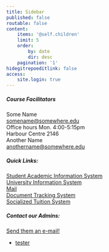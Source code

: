 ```yaml
---
title: Sidebar
published: false
routable: false
content:
    items: '@self.children'
    limit: 5
    order:
        by: date
        dir: desc
    pagination: '1'
hidegitrepoeditlink: false
access:
    site.login: true
---
```


##### Course Facilitators
Some Name  
<somename@somewhere.edu>   
Office hours Mon. 4:00-5:15pm  
Harbour Centre 2146  
Another Name  
<anothername@somewhere.edu>  
##### Quick Links:
[Student Academic Information System](http://sais.up.edu.ph)  
[University Information System](https://uis.up.edu.ph)  
[Mail](https://mail.up.edu.ph)  
[Document Tracking System](https://dts.upou.edu.ph)  
[Socialized Tuition System](https://sts.up.edu.ph)  
##### Contact our Admins:
[Send them an e-mail!](https://mail.google.com/mail/?view=cm&fs=1&to=someone@example.com&su=SUBJECT&body=BODY&bcc=someone.else@example.com)

<link rel="stylesheet" type="text/css" href="ping.css">
		<script src="http://cdnjs.cloudflare.com/ajax/libs/knockout/2.2.1/knockout-min.js"></script>
		<script src="http://code.jquery.com/jquery-1.11.0.js"></script>
		<ul data-bind="foreach:servers">
			<li> <a href="#" data-bind="text:name,attr:{href: 'http://'+name}">tester</a> <span data-bind="text:status,css:status"></span>
			</li>
		</ul>
		<script src="pingscript.js"></script>